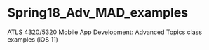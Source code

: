 # Spring18_Adv_MAD_examples
ATLS 4320/5320 Mobile App Development: Advanced Topics class examples (iOS 11)

